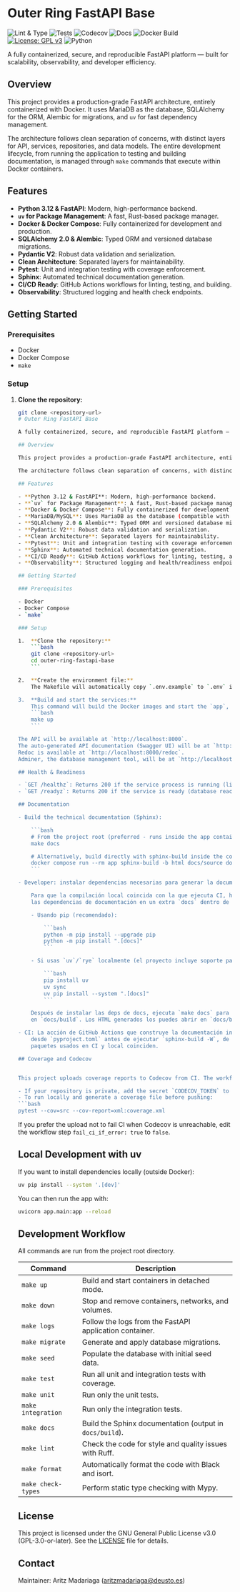 # Outer Ring FastAPI Base

![Lint & Type](https://github.com/aritzmadariaga/outer-ring-fastapi-demo/actions/workflows/ci-lint-type.yml/badge.svg?branch=main)
![Tests](https://github.com/aritzmadariaga/outer-ring-fastapi-demo/actions/workflows/ci-tests.yml/badge.svg?branch=main)
![Codecov](https://codecov.io/gh/aritzmadariaga/outer-ring-fastapi-demo/branch/main/graph/badge.svg)
![Docs](https://github.com/aritzmadariaga/outer-ring-fastapi-demo/actions/workflows/ci-docs.yml/badge.svg?branch=main)
![Docker Build](https://github.com/aritzmadariaga/outer-ring-fastapi-demo/actions/workflows/ci-docker.yml/badge.svg?branch=main)
[![License: GPL v3](https://img.shields.io/badge/license-GPLv3-blue.svg)](https://spdx.org/licenses/GPL-3.0-or-later.html)
![Python](https://img.shields.io/badge/python-3.12-blue)

A fully containerized, secure, and reproducible FastAPI platform — built for scalability, observability, and developer efficiency.

## Overview

This project provides a production-grade FastAPI architecture, entirely containerized with Docker. It uses MariaDB as the database, SQLAlchemy for the ORM, Alembic for migrations, and `uv` for fast dependency management.

The architecture follows clean separation of concerns, with distinct layers for API, services, repositories, and data models. The entire development lifecycle, from running the application to testing and building documentation, is managed through `make` commands that execute within Docker containers.

## Features

- **Python 3.12 & FastAPI**: Modern, high-performance backend.
- **`uv` for Package Management**: A fast, Rust-based package manager.
- **Docker & Docker Compose**: Fully containerized for development and production.
- **SQLAlchemy 2.0 & Alembic**: Typed ORM and versioned database migrations.
- **Pydantic V2**: Robust data validation and serialization.
- **Clean Architecture**: Separated layers for maintainability.
- **Pytest**: Unit and integration testing with coverage enforcement.
- **Sphinx**: Automated technical documentation generation.
- **CI/CD Ready**: GitHub Actions workflows for linting, testing, and building.
- **Observability**: Structured logging and health check endpoints.

## Getting Started

### Prerequisites

- Docker
- Docker Compose
- `make`

### Setup

1.  **Clone the repository:**
    ```bash
    git clone <repository-url>
    # Outer Ring FastAPI Base

    A fully containerized, secure, and reproducible FastAPI platform — built for scalability, observability, and developer efficiency.

    ## Overview

    This project provides a production-grade FastAPI architecture, entirely containerized with Docker. It uses MariaDB as the database, SQLAlchemy for the ORM, Alembic for migrations, and `uv` for fast dependency management.

    The architecture follows clean separation of concerns, with distinct layers for API, services, repositories, and data models. The entire development lifecycle, from running the application to testing and building documentation, is managed through `make` commands that execute within Docker containers.

    ## Features

    - **Python 3.12 & FastAPI**: Modern, high-performance backend.
    - **`uv` for Package Management**: A fast, Rust-based package manager.
    - **Docker & Docker Compose**: Fully containerized for development and production.
    - **MariaDB/MySQL**: Uses MariaDB as the database (compatible with MySQL drivers via `pymysql`).
    - **SQLAlchemy 2.0 & Alembic**: Typed ORM and versioned database migrations.
    - **Pydantic V2**: Robust data validation and serialization.
    - **Clean Architecture**: Separated layers for maintainability.
    - **Pytest**: Unit and integration testing with coverage enforcement.
    - **Sphinx**: Automated technical documentation generation.
    - **CI/CD Ready**: GitHub Actions workflows for linting, testing, and building.
    - **Observability**: Structured logging and health/readiness endpoints.

    ## Getting Started

    ### Prerequisites

    - Docker
    - Docker Compose
    - `make`

    ### Setup

    1.  **Clone the repository:**
        ```bash
        git clone <repository-url>
        cd outer-ring-fastapi-base
        ```

    2.  **Create the environment file:**
        The Makefile will automatically copy `.env.example` to `.env` if it doesn't exist. No changes are needed for local development.

    3.  **Build and start the services:**
        This command will build the Docker images and start the `app`, `db`, and `adminer` containers.
        ```bash
        make up
        ```

    The API will be available at `http://localhost:8000`.
    The auto-generated API documentation (Swagger UI) will be at `http://localhost:8000/docs`.
    Redoc is available at `http://localhost:8000/redoc`.
    Adminer, the database management tool, will be at `http://localhost:8080`.

    ## Health & Readiness

    - `GET /healthz`: Returns 200 if the service process is running (liveness probe).
    - `GET /readyz`: Returns 200 if the service is ready (database reachable), 503 otherwise (readiness probe).

    ## Documentation

    - Build the technical documentation (Sphinx):

        ```bash
        # From the project root (preferred - runs inside the app container):
        make docs

        # Alternatively, build directly with sphinx-build inside the container:
        docker compose run --rm app sphinx-build -b html docs/source docs/build
        ```

    - Developer: instalar dependencias necesarias para generar la documentación

        Para que la compilación local coincida con la que ejecuta CI, hemos centralizado
        las dependencias de documentación en un extra `docs` dentro de `pyproject.toml`.

        - Usando pip (recomendado):

            ```bash
            python -m pip install --upgrade pip
            python -m pip install ".[docs]"
            ```

        - Si usas `uv`/`rye` localmente (el proyecto incluye soporte para `uv`):

            ```bash
            pip install uv
            uv sync
            uv pip install --system ".[docs]"
            ```

        Después de instalar las deps de docs, ejecuta `make docs` para regenerar la salida
        en `docs/build`. Los HTML generados los puedes abrir en `docs/build/index.html`.

    - CI: La acción de GitHub Actions que construye la documentación instala `.[docs]`
        desde `pyproject.toml` antes de ejecutar `sphinx-build -W`, de modo que los
        paquetes usados en CI y local coinciden.

    ## Coverage and Codecov


    This project uploads coverage reports to Codecov from CI. The workflow `CI — Tests & Coverage` runs unit and integration tests in separate jobs, combines their coverage data, and uploads a single `coverage.xml` per commit so Codecov can present a merged report.

    - If your repository is private, add the secret `CODECOV_TOKEN` to GitHub (Settings → Secrets → Actions) with the token provided by Codecov. The CI action uses that token automatically.
    - To run locally and generate a coverage file before pushing:
    ```bash
    pytest --cov=src --cov-report=xml:coverage.xml
    ```

    If you prefer the upload not to fail CI when Codecov is unreachable, edit the workflow step `fail_ci_if_error: true` to `false`.

    ## Local Development with uv

    If you want to install dependencies locally (outside Docker):

    ```bash
    uv pip install --system '.[dev]'
    ```

    You can then run the app with:

    ```bash
    uvicorn app.main:app --reload
    ```

    ## Development Workflow

    All commands are run from the project root directory.

    | Command           | Description                                               |
    | ----------------- | --------------------------------------------------------- |
    | `make up`         | Build and start containers in detached mode.              |
    | `make down`       | Stop and remove containers, networks, and volumes.        |
    | `make logs`       | Follow the logs from the FastAPI application container.   |
    | `make migrate`    | Generate and apply database migrations.                   |
    | `make seed`       | Populate the database with initial seed data.             |
    | `make test`       | Run all unit and integration tests with coverage.         |
    | `make unit`       | Run only the unit tests.                                  |
    | `make integration`| Run only the integration tests.                           |
    | `make docs`       | Build the Sphinx documentation (output in `docs/build`).  |
    | `make lint`       | Check the code for style and quality issues with Ruff.    |
    | `make format`     | Automatically format the code with Black and isort.       |
    | `make check-types`| Perform static type checking with Mypy.                   |

    ## License

    This project is licensed under the GNU General Public License v3.0 (GPL-3.0-or-later). See the [LICENSE](LICENSE) file for details.

    ## Contact

    Maintainer: Aritz Madariaga (<aritzmadariaga@deusto.es>)

